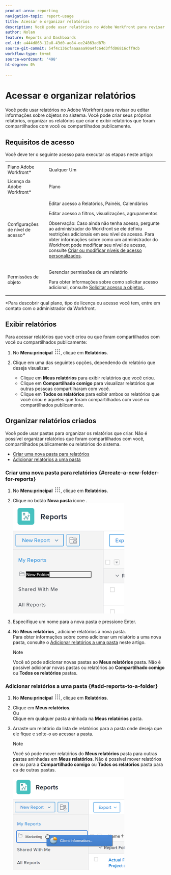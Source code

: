 ```yaml
---
product-area: reporting
navigation-topic: report-usage
title: Acessar e organizar relatórios
description: Você pode usar relatórios no Adobe Workfront para revisar ou editar informações sobre objetos no sistema. Você pode criar seus próprios relatórios, organizar os relatórios que criar e exibir relatórios que foram compartilhados com você ou compartilhados publicamente.
author: Nolan
feature: Reports and Dashboards
exl-id: a444d863-12a8-43d0-ae84-ee24863ad87b
source-git-commit: 54f4c136cfaaaaaa90a4fc64d3ffd06816cff9cb
workflow-type: tm+mt
source-wordcount: '498'
ht-degree: 0%

---
```


# Acessar e organizar relatórios

Você pode usar relatórios no Adobe Workfront para revisar ou editar informações sobre objetos no sistema. Você pode criar seus próprios relatórios, organizar os relatórios que criar e exibir relatórios que foram compartilhados com você ou compartilhados publicamente.

## Requisitos de acesso

Você deve ter o seguinte acesso para executar as etapas neste artigo:

<table style="table-layout:auto"> 
 <col> 
 <col> 
 <tbody> 
  <tr> 
   <td role="rowheader">Plano Adobe Workfront*</td> 
   <td> <p>Qualquer Um</p> </td> 
  </tr> 
  <tr> 
   <td role="rowheader">Licença da Adobe Workfront*</td> 
   <td> <p>Plano </p> </td> 
  </tr> 
  <tr> 
   <td role="rowheader">Configurações de nível de acesso*</td> 
   <td> <p>Editar acesso a Relatórios, Painéis, Calendários</p> <p>Editar acesso a filtros, visualizações, agrupamentos</p> <p>Observação: Caso ainda não tenha acesso, pergunte ao administrador do Workfront se ele definiu restrições adicionais em seu nível de acesso. Para obter informações sobre como um administrador do Workfront pode modificar seu nível de acesso, consulte <a href="../../../administration-and-setup/add-users/configure-and-grant-access/create-modify-access-levels.md" class="MCXref xref">Criar ou modificar níveis de acesso personalizados</a>.</p> </td> 
  </tr> 
  <tr> 
   <td role="rowheader">Permissões de objeto</td> 
   <td> <p>Gerenciar permissões de um relatório</p> <p>Para obter informações sobre como solicitar acesso adicional, consulte <a href="../../../workfront-basics/grant-and-request-access-to-objects/request-access.md" class="MCXref xref">Solicitar acesso a objetos </a>.</p> </td> 
  </tr> 
 </tbody> 
</table>

&#42;Para descobrir qual plano, tipo de licença ou acesso você tem, entre em contato com o administrador da Workfront.

## Exibir relatórios

Para acessar relatórios que você criou ou que foram compartilhados com você ou compartilhados publicamente:

1. No **Menu principal** ![](assets/main-menu-icon.png), clique em **Relatórios**.

1. Clique em uma das seguintes opções, dependendo do relatório que deseja visualizar:

   * Clique em **Meus relatórios** para exibir relatórios que você criou.
   * Clique em **Compartilhado comigo** para visualizar relatórios que outras pessoas compartilharam com você.
   * Clique em **Todos os relatórios** para exibir ambos os relatórios que você criou e aqueles que foram compartilhados com você ou compartilhados publicamente.

## Organizar relatórios criados

Você pode usar pastas para organizar os relatórios que criar. Não é possível organizar relatórios que foram compartilhados com você, compartilhados publicamente ou relatórios do sistema.

* [Criar uma nova pasta para relatórios](#create-a-new-folder-for-reports)
* [Adicionar relatórios a uma pasta](#add-reports-to-a-folder)

### Criar uma nova pasta para relatórios {#create-a-new-folder-for-reports}

1. No **Menu principal** ![](assets/main-menu-icon.png), clique em **Relatórios**.

1. Clique no botão **Nova pasta** ícone .\
   ![](assets/nwe-new-folder-350x346.png)

1. Especifique um nome para a nova pasta e pressione Enter.
1. No **Meus relatórios** , adicione relatórios à nova pasta.\
   Para obter informações sobre como adicionar um relatório a uma nova pasta, consulte o [Adicionar relatórios a uma pasta](#add-reports-to-a-folder) neste artigo.

   >[!NOTE]
   >
   >Você só pode adicionar novas pastas ao **Meus relatórios** pasta. Não é possível adicionar novas pastas ou relatórios ao **Compartilhado comigo** ou **Todos os relatórios** pastas.

### Adicionar relatórios a uma pasta {#add-reports-to-a-folder}

1. No **Menu principal** ![](assets/main-menu-icon.png), clique em **Relatórios**.

1. Clique em **Meus relatórios**.\
   Ou\
   Clique em qualquer pasta aninhada na **Meus relatórios** pasta.

1. Arraste um relatório da lista de relatórios para a pasta onde deseja que ele fique e solte-o ao acessar a pasta.

   >[!NOTE]
   >
   >Você só pode mover relatórios do **Meus relatórios** pasta para outras pastas aninhadas em **Meus relatórios**. Não é possível mover relatórios de ou para a **Compartilhado comigo** ou **Todos os relatórios** pasta para ou de outras pastas.

   ![](assets/nwe-drag-report-to-folder-350x292.png)

